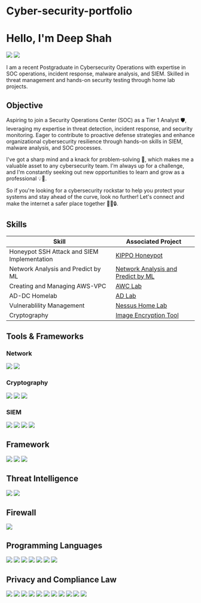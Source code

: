# Cyber-security-portfolio
# Hello, I'm Deep Shah
<a href="https://www.linkedin.com/in/deepshah2011/"><img src="https://img.shields.io/badge/-LinkedIn-0072b1?&style=for-the-badge&logo=linkedin&logoColor=white" /></a>
<a href="https://tryhackme.com/r/p/Dynamic007" target="_blank">
    <img src="https://img.shields.io/badge/-TryHackMe-0000FF?style=for-the-badge&logo=tryhackme&logoColor=white" />
</a>



I am a recent Postgraduate in Cybersecurity Operations with expertise in SOC operations, incident response, malware analysis, and SIEM. Skilled in threat management and hands-on security testing through home lab projects.

## Objective
Aspiring to join a Security Operations Center (SOC) as a Tier 1 Analyst 🛡, leveraging my expertise in threat detection, incident response, and security monitoring. Eager to contribute to proactive defense strategies and enhance organizational cybersecurity resilience through hands-on skills in SIEM, malware analysis, and SOC processes.

I've got a sharp mind and a knack for problem-solving 🔑, which makes me a valuable asset to any cybersecurity team. I'm always up for a challenge, and I'm constantly seeking out new opportunities to learn and grow as a professional 💡📝.

So if you're looking for a cybersecurity rockstar to help you protect your systems and stay ahead of the curve, look no further! Let's connect and make the internet a safer place together 🤝🌐🔒.
## Skills

| Skill                                         | Associated Project         |
|-----------------------------------------------|----------------------------|
| Honeypot SSH Attack and SIEM Implementation   | <a href="https://github.com/FirewallWizard/Monitoring-and-Alerting-on-SSH-Attacks-with-Kippo-Honeypot">KIPPO Honeypot</a>|
| Network Analysis and Predict by ML            | <a href="https://github.com/FirewallWizard/Network-Analysis-Through-Using-Wazuh-and-Predict-By-ML">Network Analysis and Predict by ML</a>|
| Creating and Managing AWS-VPC                 | <a href="https://github.com/FirewallWizard/AWS-VPC-project">AWC Lab</a>|
| AD-DC Homelab                                 |<a href="https://github.com/FirewallWizard/AD-DC-Home-Lab">AD Lab</a> |
| Vulnerablility Management                     | <a href="https://github.com/FirewallWizard/Vulnerability-Management">Nessus Home Lab</a>|
| Cryptography                                  | <a href="https://github.com/FirewallWizard/RSA-Image-Encryption">Image Encryption Tool</a>|

## Tools & Frameworks 

### Network
<div>
    <img src="https://img.shields.io/badge/-Wireshark-1679A7?&style=for-the-badge&logo=Wireshark&logoColor=white" />
    <img src="https://img.shields.io/badge/-Zeek-777BB4?&style=for-the-badge&logo=Zeek&logoColor=white" />
</div>

### Cryptography
<div>
    <img src="https://img.shields.io/badge/-AES-4A154B?&style=for-the-badge&logo=AES&logoColor=white" />
    <img src="https://img.shields.io/badge/-RSA_256-0078D4?&style=for-the-badge&logo=RSA_256&logoColor=white" />
    <img src="https://img.shields.io/badge/-SHA-E95420?&style=for-the-badge&logo=SHA&logoColor=white" />
</div>

### SIEM
<div>
    <img src="https://img.shields.io/badge/-Splunk-000000?&style=for-the-badge&logo=Splunk&logoColor=white" />
    <img src="https://img.shields.io/badge/-Wazuh-1A3664?style=for-the-badge&logo=wazuh&logoColor=white" />
    <img src="https://img.shields.io/badge/-Elastic-005571?&style=for-the-badge&logo=Elastic&logoColor=white" />
    <img src="https://img.shields.io/badge/-IBM_QRadar-052FAD?style=for-the-badge&logo=IBM&logoColor=white" />
</div>

## Framework  
<div>
    <img src="https://img.shields.io/badge/-MITRE%20ATT%26CK-FFA500?style=for-the-badge&logo=mitre&logoColor=white" />
    <img src="https://img.shields.io/badge/-Cyber%20Kill%20Chain-0078D4?style=for-the-badge&logo=cyber&logoColor=white" />
    <img src="https://img.shields.io/badge/-OWASP%20Top%2010-000000?style=for-the-badge&logo=owasp&logoColor=white" />
</div>

## Threat Intelligence 
<div>
    <img src="https://img.shields.io/badge/-VirusTotal-4285F4?style=for-the-badge&logo=virustotal&logoColor=white" />
     <img src="https://img.shields.io/badge/-Maltego-8A2BE2?style=for-the-badge&logo=Maltego&logoColor=white" />
</div>

## Firewall 
<div>
    <img src="https://img.shields.io/badge/-PfSense%20Firewall-0C3552?style=for-the-badge&logo=firewall&logoColor=white" />

</div>

## Programming Languages 
<div>
    <img src="https://img.shields.io/badge/c-%2300599C.svg?style=for-the-badge&logo=c&logoColor=white" /> 
    <img src="https://img.shields.io/badge/c++-%2300599C.svg?style=for-the-badge&logo=c%2B%2B&logoColor=white" /> 
    <img src="https://img.shields.io/badge/python-3670A0?style=for-the-badge&logo=python&logoColor=ffdd54" /> 
    <img src="https://img.shields.io/badge/Java-%230072C6.svg?style=for-the-badge&logo=java&logoColor=white" /> 
    <img src="https://img.shields.io/badge/mysql-%2300f.svg?style=for-the-badge&logo=mysql&logoColor=white" /> 
  <img src="https://img.shields.io/badge/Shell Scripting-FCC624?style=for-the-badge&logo=Shellscriptinglinux&logoColor=black" /> 
<img src="https://img.shields.io/badge/.NET-%230db7ed.svg?style=for-the-badge&logo=.NET&logoColor=white" /> 
</div>


## Privacy and Compliance Law
<div>
    <img src="https://img.shields.io/badge/-GDPR-0052CC?style=for-the-badge&logo=gdpr&logoColor=white" />
    <img src="https://img.shields.io/badge/-NIST-4B0082?style=for-the-badge&logo=gov&logoColor=white" />
    <img src="https://img.shields.io/badge/-HIPAA-008080?style=for-the-badge&logo=healthcare&logoColor=white" />
    <img src="https://img.shields.io/badge/-PHIPA-483D8B?style=for-the-badge&logo=privacy&logoColor=white" />
    <img src="https://img.shields.io/badge/-PIPEDA-800000?style=for-the-badge&logo=law&logoColor=white" />
    <img src="https://img.shields.io/badge/-FIPPA-2F4F4F?style=for-the-badge&logo=gov&logoColor=white" />
    <img src="https://img.shields.io/badge/-Data%20Privacy-808080?style=for-the-badge&logo=shield&logoColor=white" />
    <img src="https://img.shields.io/badge/-GRC-228B22?style=for-the-badge&logo=balance-scale&logoColor=white" />
    <img src="https://img.shields.io/badge/-Privacy%20Act-2E8B57?style=for-the-badge&logo=gov&logoColor=white" />
    <img src="https://img.shields.io/badge/-PCI%20DSS-FF4500?style=for-the-badge&logo=credit-card&logoColor=white" />
    <img src="https://img.shields.io/badge/-CCPA-DC143C?style=for-the-badge&logo=gov&logoColor=white" />
</div>
     

